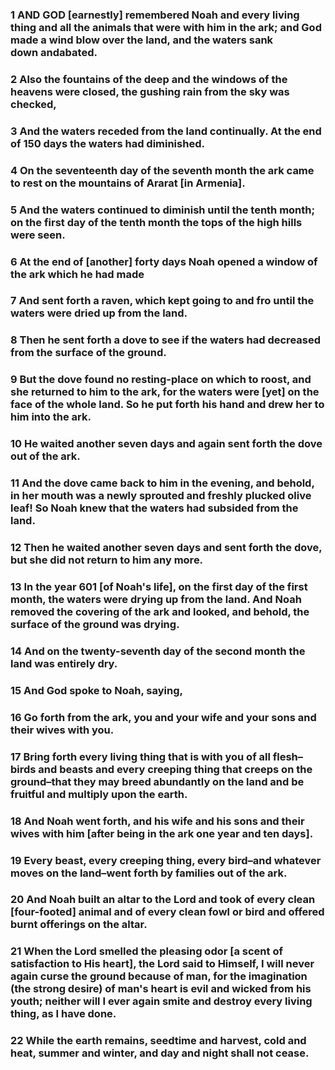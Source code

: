 ### 1 AND GOD [earnestly] remembered Noah and every living thing and all the animals that were with him in the ark; and God made a wind blow over the land, and the waters sank down andabated.

### 2 Also the fountains of the deep and the windows of the heavens were closed, the gushing rain from the sky was checked,

### 3 And the waters receded from the land continually. At the end of 150 days the waters had diminished.

### 4 On the seventeenth day of the seventh month the ark came to rest on the mountains of Ararat [in Armenia].

### 5 And the waters continued to diminish until the tenth month; on the first day of the tenth month the tops of the high hills were seen.

### 6 At the end of [another] forty days Noah opened a window of the ark which he had made

### 7 And sent forth a raven, which kept going to and fro until the waters were dried up from the land.

### 8 Then he sent forth a dove to see if the waters had decreased from the surface of the ground.

### 9 But the dove found no resting-place on which to roost, and she returned to him to the ark, for the waters were [yet] on the face of the whole land. So he put forth his hand and drew her to him into the ark.

### 10 He waited another seven days and again sent forth the dove out of the ark.

### 11 And the dove came back to him in the evening, and behold, in her mouth was a newly sprouted and freshly plucked olive leaf! So Noah knew that the waters had subsided from the land.

### 12 Then he waited another seven days and sent forth the dove, but she did not return to him any more.

### 13 In the year 601 [of Noah's life], on the first day of the first month, the waters were drying up from the land. And Noah removed the covering of the ark and looked, and behold, the surface of the ground was drying.

### 14 And on the twenty-seventh day of the second month the land was entirely dry.

### 15 And God spoke to Noah, saying,

### 16 Go forth from the ark, you and your wife and your sons and their wives with you.

### 17 Bring forth every living thing that is with you of all flesh–birds and beasts and every creeping thing that creeps on the ground–that they may breed abundantly on the land and be fruitful and multiply upon the earth.

### 18 And Noah went forth, and his wife and his sons and their wives with him [after being in the ark one year and ten days].

### 19 Every beast, every creeping thing, every bird–and whatever moves on the land–went forth by families out of the ark.

### 20 And Noah built an altar to the Lord and took of every clean [four-footed] animal and of every clean fowl or bird and offered burnt offerings on the altar.

### 21 When the Lord smelled the pleasing odor [a scent of satisfaction to His heart], the Lord said to Himself, I will never again curse the ground because of man, for the imagination (the strong desire) of man's heart is evil and wicked from his youth; neither will I ever again smite and destroy every living thing, as I have done.

### 22 While the earth remains, seedtime and harvest, cold and heat, summer and winter, and day and night shall not cease.